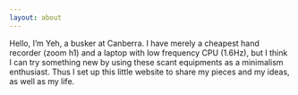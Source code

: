```yaml
---
layout: about
---
```


Hello, I’m Yeh, a busker at Canberra. I have merely a cheapest hand recorder (zoom h1) and a laptop with low frequency CPU (1.6Hz), but I think I can try something new by using these scant equipments as a minimalism enthusiast. Thus I set up this little website to share my pieces and my ideas, as well as my life.
